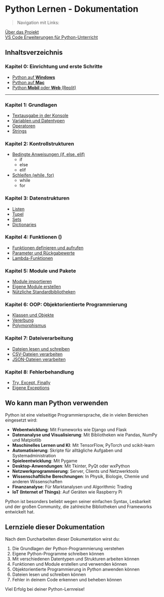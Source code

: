 # Python Lernen - Dokumentation

> Navigation mit Links:

[Über das Projekt](/README.md)  
[VS Code Erweiterungen für Python-Unterricht](/.vscode/extensions.md)

## Inhaltsverzeichnis

### Kapitel 0: Einrichtung und erste Schritte 
- [Python auf **Windows**](Erste_Schritte_Win_PC.md)
- [Python auf **Mac**](Erste_Schritte_Mac.md)
- [Python **Mobil** oder **Web** (Replit)](Erste_Schritte_Mobile_Replit.md)

---

### Kapitel 1: Grundlagen
- [Textausgabe in der Konsole](/Projekte/Kapitel_1/Textausgabe_InDerKonsole.md)
- [Variablen und Datentypen](/Projekte/Kapitel_1/Variablen_und_Datentypen.md)
- [Operatoren](/Projekte/Kapitel_1/Operatoren.md)
- [Strings](/Projekte/Kapitel_1/Strings.md)

### Kapitel 2: Kontrollstrukturen
- [Bedingte Anweisungen (if, else, elif)](/Projekte/Kapitel_2/Bedingte_Anweisungen.md)
    - if
    - else
    - elif
- [Schleifen (while, for)](/Projekte/Kapitel_2/Schleifen.md)
    - while
    - for

### Kapitel 3: Datenstrukturen
- [Listen](/Projekte/Kapitel_3/Listen.md)
- [Tupel](/Projekte/Kapitel_3/Tupel.md)
- [Sets](/Projekte/Kapitel_3/Sets.md)
- [Dictionaries](/Projekte/Kapitel_3/Dictionaries.md)

### Kapitel 4: Funktionen ()
- [Funktionen definieren und aufrufen](/Projekte/Kapitel_4/Funktionen.md)
- [Parameter und Rückgabewerte](/Projekte/Kapitel_4/Parameter_und_Rueckgabewerte.md)
- [Lambda-Funktionen](/Projekte/Kapitel_4/Lambda_Funktionen.md)

### Kapitel 5: Module und Pakete
- [Module importieren](/Projekte/Kapitel_5/Module.md)
- [Eigene Module erstellen](/Projekte/Kapitel_5/Eigene_Module.md)
- [Nützliche Standardbibliotheken](/Projekte/Kapitel_5/Standardbibliotheken.md)

### Kapitel 6: OOP: Objektorientierte Programmierung
- [Klassen und Objekte](/Projekte/Kapitel_6/Klassen_und_Objekte.md)
- [Vererbung](/Projekte/Kapitel_6/Vererbung.md)
- [Polymorphismus](/Projekte/Kapitel_6/Polymorphismus.md)

### Kapitel 7: Dateiverarbeitung
- [Dateien lesen und schreiben](/Projekte/Kapitel_7/Dateien_lesen_schreiben.md)
- [CSV-Dateien verarbeiten](/Projekte/Kapitel_7/CSV_Dateien.md)
- [JSON-Dateien verarbeiten](/Projekte/Kapitel_7/JSON_Dateien.md)

### Kapitel 8: Fehlerbehandlung
- [Try, Except, Finally](/Projekte/Kapitel_8/Fehlerbehandlung.md)
- [Eigene Exceptions](/Projekte/Kapitel_8/Eigene_Exceptions.md)

## Wo kann man Python verwenden

Python ist eine vielseitige Programmiersprache, die in vielen Bereichen eingesetzt wird:

- **Webentwicklung**: Mit Frameworks wie Django und Flask
- **Datenanalyse und Visualisierung**: Mit Bibliotheken wie Pandas, NumPy und Matplotlib
- **Maschinelles Lernen und KI**: Mit TensorFlow, PyTorch und scikit-learn
- **Automatisierung**: Skripte für alltägliche Aufgaben und Systemadministration
- **Spieleentwicklung**: Mit Pygame
- **Desktop-Anwendungen**: Mit Tkinter, PyQt oder wxPython
- **Netzwerkprogrammierung**: Server, Clients und Netzwerktools
- **Wissenschaftliche Berechnungen**: In Physik, Biologie, Chemie und anderen Wissenschaften
- **Finanzanalyse**: Für Marktanalysen und Algorithmic Trading
- **IoT (Internet of Things)**: Auf Geräten wie Raspberry Pi

Python ist besonders beliebt wegen seiner einfachen Syntax, Lesbarkeit und der großen Community, die zahlreiche Bibliotheken und Frameworks entwickelt hat.

## Lernziele dieser Dokumentation

Nach dem Durcharbeiten dieser Dokumentation wirst du:

1. Die Grundlagen der Python-Programmierung verstehen
2. Eigene Python-Programme schreiben können
3. Mit verschiedenen Datentypen und Strukturen arbeiten können
4. Funktionen und Module erstellen und verwenden können
5. Objektorientierte Programmierung in Python anwenden können
6. Dateien lesen und schreiben können
7. Fehler in deinem Code erkennen und beheben können

Viel Erfolg bei deiner Python-Lernreise!
